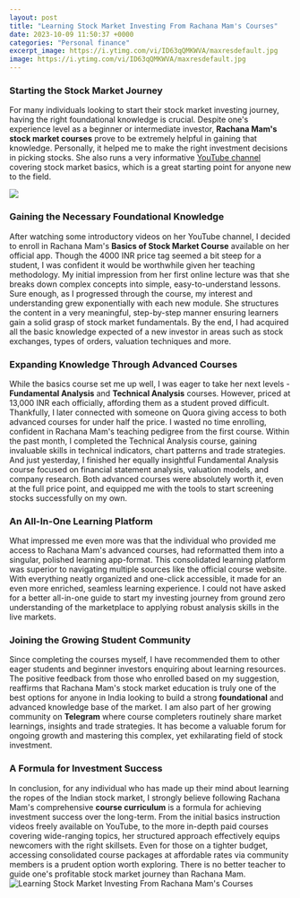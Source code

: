```yaml
---
layout: post
title: "Learning Stock Market Investing From Rachana Mam's Courses"
date: 2023-10-09 11:50:37 +0000
categories: "Personal finance"
excerpt_image: https://i.ytimg.com/vi/ID63qQMKWVA/maxresdefault.jpg
image: https://i.ytimg.com/vi/ID63qQMKWVA/maxresdefault.jpg
---
```


### Starting the Stock Market Journey
For many individuals looking to start their stock market investing journey, having the right foundational knowledge is crucial. Despite one's experience level as a beginner or intermediate investor, **Rachana Mam's stock market courses** prove to be extremely helpful in gaining that knowledge. Personally, it helped me to make the right investment decisions in picking stocks. She also runs a very informative [YouTube channel](https://thetopnews.github.io/how-to-recover-your-playstation-network-account/) covering stock market basics, which is a great starting point for anyone new to the field. 

![](https://i.ytimg.com/vi/bLl_VRQ7pBs/maxresdefault.jpg)
### Gaining the Necessary Foundational Knowledge 
After watching some introductory videos on her YouTube channel, I decided to enroll in Rachana Mam's **Basics of Stock Market Course** available on her official app. Though the 4000 INR price tag seemed a bit steep for a student, I was confident it would be worthwhile given her teaching methodology. My initial impression from her first online lecture was that she breaks down complex concepts into simple, easy-to-understand lessons. Sure enough, as I progressed through the course, my interest and understanding grew exponentially with each new module. She structures the content in a very meaningful, step-by-step manner ensuring learners gain a solid grasp of stock market fundamentals. By the end, I had acquired all the basic knowledge expected of a new investor in areas such as stock exchanges, types of orders, valuation techniques and more.
### Expanding Knowledge Through Advanced Courses
While the basics course set me up well, I was eager to take her next levels - **Fundamental Analysis** and **Technical Analysis** courses. However, priced at 13,000 INR each officially, affording them as a student proved difficult. Thankfully, I later connected with someone on Quora giving access to both advanced courses for under half the price. I wasted no time enrolling, confident in Rachana Mam's teaching pedigree from the first course. Within the past month, I completed the Technical Analysis course, gaining invaluable skills in technical indicators, chart patterns and trade strategies. And just yesterday, I finished her equally insightful Fundamental Analysis course focused on financial statement analysis, valuation models, and company research. Both advanced courses were absolutely worth it, even at the full price point, and equipped me with the tools to start screening stocks successfully on my own. 
### An All-In-One Learning Platform
What impressed me even more was that the individual who provided me access to Rachana Mam's advanced courses, had reformatted them into a singular, polished learning app-format. This consolidated learning platform was superior to navigating multiple sources like the official course website. With everything neatly organized and one-click accessible, it made for an even more enriched, seamless learning experience. I could not have asked for a better all-in-one guide to start my investing journey from ground zero understanding of the marketplace to applying robust analysis skills in the live markets.
### Joining the Growing Student Community  
Since completing the courses myself, I have recommended them to other eager students and beginner investors enquiring about learning resources. The positive feedback from those who enrolled based on my suggestion, reaffirms that Rachana Mam's stock market education is truly one of the best options for anyone in India looking to build a strong **foundational** and advanced knowledge base of the market. I am also part of her growing community on **Telegram** where course completers routinely share market learnings, insights and trade strategies. It has become a valuable forum for ongoing growth and mastering this complex, yet exhilarating field of stock investment.
### A Formula for Investment Success 
In conclusion, for any individual who has made up their mind about learning the ropes of the Indian stock market, I strongly believe following Rachana Mam's comprehensive **course curriculum** is a formula for achieving investment success over the long-term. From the initial basics instruction videos freely available on YouTube, to the more in-depth paid courses covering wide-ranging topics, her structured approach effectively equips newcomers with the right skillsets. Even for those on a tighter budget, accessing consolidated course packages at affordable rates via community members is a prudent option worth exploring. There is no better teacher to guide one's profitable stock market journey than Rachana Mam.
![Learning Stock Market Investing From Rachana Mam's Courses](https://i.ytimg.com/vi/ID63qQMKWVA/maxresdefault.jpg)